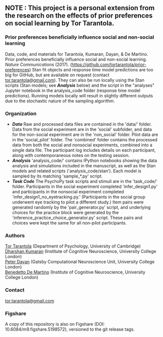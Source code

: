 ## NOTE : This project is a personal extension from the research on the effects of prior preferences on social learning by Tor Tarantola.

### Prior preferences beneficially influence social and non-social learning
Data, code, and materials for Tarantola, Kumaran, Dayan, & De Martino. Prior preferences beneficially influence social and non-social learning. <i>Nature Communications</i> (2017). (https://github.com/tortarantola/prior-preferences)
Stan fit objects and response time model predictions are too big for GitHub, but are available on request (contact <a href='mailto:tor.tarantola@gmail.com'>tor.tarantola@gmail.com</a>). They can also be run locally using the Stan scripts (Stan models; see ***Analysis*** below) and the script in the "analyses" Jupyter notebook in the analysis_code folder (response time model predictions). Running models locally will result in slightly different outputs due to the stochastic nature of the sampling algorithm.

### Organization
* ***Data*** Raw and processed data files are contained in the 'data/' folder. Data from the social experiment are in the 'social' subfolder, and data for the non-social experiment are in the 'non_social' folder. Pilot data are in the 'social_pilot' folder. The 'combined' folder contains the processed data from both the social and nonsocial experiments, combined into a single data file. The participant log includes details on each participant, along with contemporaneous notes on the testing session.
* ***Analysis*** 'analysis_code/' contains IPython notebooks showing the data analysis and simulations included in the manuscript, as well as the Stan models and related scripts ('analysis_code/stan'). Each model is sampled by its matching 'sample_*.py' script.  
* ***Task Code*** The PsychoPy task scripts and stimuli are in the 'task_code/' folder. Participants in the social experiment completed 'infer_design1.py' and participants in the nonsocial experiment completed 'infer_design1_no_eyetracking.py.' (Participants in the social group underwent eye tracking to pilot a different study.) Item pairs were generated randomly by the 'pair_generator.py' script, and underlying choices for the practice block were generated by the 'inference_practice_choice_generator.py' script. These pairs and choices were kept the same for all non-pilot participants.


### Authors
<a href='http://www.tortarantola.com/'>Tor Tarantola</a> (Department of Psychology, University of Cambridge)<br>
<a href='https://sites.google.com/site/dharshankumaran1/'>Dharshan Kumaran</a> (Institute of Cognitive Neuroscience, University College London)</a><br>
<a href='http://www.gatsby.ucl.ac.uk/~dayan/'>Peter Dayan</a> (Gatsby Computational Neuroscience Unit, University College London)<br>
<a href='http://www.bdmlab.org'>Benedetto De Martino</a> (Institute of Cognitive Neuroscience, University College London)

### Contact
<a href='mailto:tor.tarantola@gmail.com'>tor.tarantola@gmail.com</a>

### Figshare
A copy of this repository is also on Figshare (DOI: 10.6084/m9.figshare.5198572), versioned to the git release tags.
